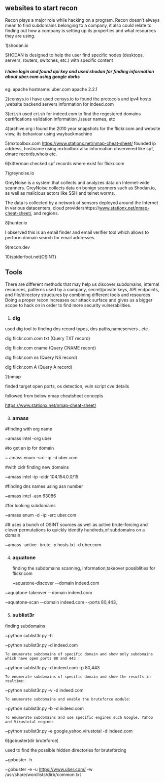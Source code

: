 ## websites to start recon

Recon plays a major role while hacking on a program.  Recon doesn’t always mean to find subdomains belonging to a company, it also could relate to finding out how a company is setting up its properties and what resources they are using.



1)shodan.io
 
 SHODAN is designed to help the user find specific nodes (desktops, servers, routers, switches, etc.) with specific content

##### I have login and found api key and  used shodan for finding information about uber.com using google dorks 
eg. apache hostname:.uber.com
       apache 2.2.1

   2)censys.io
 i have used censys.io to found the protocols and ipv4 hosts ,website backend servers information for indeed.com 

3)crt.sh
used crt.sh for indeed.com to find the regestered domains certifications validation information ,issuer names, etc

4)archive.org
i found the 2010 year snapshots for the flickr.com and website view, its behaviour using waybackmachine 

5)mxtoolbox.com
https://www.stationx.net/nmap-cheat-sheet/
founded ip address, hostname using mxtoolbox also information observered like spf, dmarc records,whois etc.


6)kitterman
  checked spf records where exist for flickr.com 

7)greynoise.io

GreyNoise is a system that collects and analyzes data on Internet-wide scanners. GreyNoise collects data on benign scanners such as Shodan.io, as well as malicious actors like SSH and telnet worms.

The data is collected by a network of sensors deployed around the Internet in various datacenters, cloud providershttps://www.stationx.net/nmap-cheat-sheet/, and regions.


8)hunter.io

I observed this is an email finder and email verifier tool which allows to perform domain search for email addresses.

9)recon.dev

10)spiderfoot.net(OSINT)

## Tools
 
 There are different methods that may help us discover subdomains, internal resources, patterns used by a company, secret/private keys, API endpoints, and file/directory structures by combining different tools and resources. Doing a proper recon increases our attack surface and gives us a bigger scope to hack on in order to find more security vulnerabilities.


1) ### dig

used dig tool to finding dns record types, dns paths,nameservers ..etc

dig flickr.com.com txt (Query TXT record)

dig flickr.com cname (Query CNAME record)

dig flickr.com ns (Query NS record)

dig flickr.com A (Query A record)

2)nmap
  
  finded target open ports, os detection, vuln script cve  details 
  
  followed from below nmap cheatsheet concepts
  
  https://www.stationx.net/nmap-cheat-sheet/

3) ### amass

#finding with org name 
 
 ~amass intel -org uber
 
 #to get an ip for domain
 
 ~ amass enum -src -ip -d uber.com  
 
 #with cidr finding new domains 
 
 ~amass intel -ip -cidr 104.154.0.0/15

#finding dns names using asn number 

~amass intel -asn 63086

#for looking subdomains 

~amass enum -d -ip -src uber.com

#It uses a bunch of OSINT sources as well as active brute-forcing and clever permutations to quickly identify hundreds,of subdomains on a domain
 
 ~amass -active -brute -o hosts.txt -d uber.com

4) ### aquatone
   
   finding the subdomains scanning, information,takeover possiblities for flickr.com
   
   ~aquatone-discover --domain indeed.com
  
  ~aquatone-takeover --domain indeed.com
   
   ~aquatone-scan --domain indeed.com --ports 80,443,
   

5) ### sublist3r

finding subdomains 

~python sublist3r.py -h

~python sublist3r.py -d indeed.com

    To enumerate subdomains of specific domain and show only subdomains which have open ports 80 and 443 :

~python sublist3r.py -d indeed.com -p 80,443

    To enumerate subdomains of specific domain and show the results in realtime:

~python sublist3r.py -v -d indeed.com

    To enumerate subdomains and enable the bruteforce module:

~python sublist3r.py -b -d indeed.com

    To enumerate subdomains and use specific engines such Google, Yahoo and Virustotal engines

~python sublist3r.py -e google,yahoo,virustotal -d indeed.com


6)gobuster(dir bruteforce)

used to find the possible hidden directories for bruteforcing

~gobuster -h

~gobuster -e -u https://www.uber.com/ -w /usr/share/wordlists/dirb/common.txt

